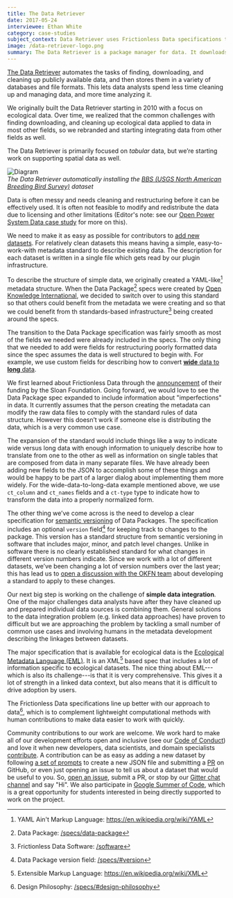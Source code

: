 ```yaml
---
title: The Data Retriever
date: 2017-05-24
interviewee: Ethan White
category: case-studies
subject_context: Data Retriever uses Frictionless Data specifications to generate and package metadata for publicly available data
image: /data-retriever-logo.png
summary: The Data Retriever is a package manager for data. It downloads, cleans, and stores publicly available data, so that analysts spend less time cleaning and managing data, and more time analyzing it.
---
```


[The Data Retriever](http://www.data-retriever.org/) automates the tasks of finding, downloading, and cleaning up publicly available data, and then stores them in a variety of databases and file formats. This lets data analysts spend less time cleaning up and managing data, and more time analyzing it.

We originally built the Data Retriever starting in 2010 with a focus on ecological data. Over time, we realized that the common challenges with finding downloading, and cleaning up ecological data applied to data in most other fields, so we rebranded and starting integrating data from other fields as well.

The Data Retriever is primarily focused on *tabular* data, but we’re starting work on supporting spatial data as well.

![Diagram](./data-retriever-install.gif) <br/> *The Data Retriever automatically installing the [BBS (USGS North American Breeding Bird Survey)](https://www.pwrc.usgs.gov/bbs/) dataset*

Data is often messy and needs cleaning and restructuring before it can be effectively used. It is often not feasible to modify and redistribute the data due to licensing and other limitations (Editor's note: see our [Open Power System Data case study](/articles/open-power-system-data/) for more on this).

We need to make it as easy as possible for contributors to [add new datasets](https://retriever.readthedocs.io/en/latest/scripts.html). For relatively clean datasets this means having a simple, easy-to-work-with metadata standard to describe existing data. The description for each dataset is written in a single file which gets read by our plugin infrastructure.

To describe the structure of simple data, we originally created a YAML-like[^yaml] metadata structure.  When the Data Package[^datapackage] specs were created by [Open Knowledge International](https://okfn.org/), we decided to switch over to using this standard so that others could benefit from the metadata we were creating and so that we could benefit from th standards-based infrastructure[^software] being created around the specs.

The transition to the Data Package specification was fairly smooth as most of the fields we needed were already included in the specs. The only thing that we needed to add were fields for restructuring poorly formatted data since the spec assumes the data is well structured to begin with. For example, we use custom fields for describing how to convert [**wide** data to **long** data](https://en.wikipedia.org/wiki/Wide_and_narrow_data).

We first learned about Frictionless Data through the [announcement](https://blog.okfn.org/2016/02/29/sloan-foundation-funds-frictionless-data-tooling-and-engagement-at-open-knowledge/) of their funding by the Sloan Foundation. Going forward, we would love to see the Data Package spec expanded to include information about "imperfections" in data. It currently assumes that the person creating the metadata can modify the raw data files to comply with the standard rules of data structure. However this doesn’t work if someone else is distributing the data, which is a very common use
case.

The expansion of the standard would include things like a way to indicate wide versus long data with enough information to uniquely describe how to translate from one to the other as well as information on single tables that are composed from data in many separate files. We have already been adding new fields to the JSON to accomplish some of these things and would be happy to be part of a larger dialog about implementing them more widely. For the wide-data-to-long-data example mentioned above, we use `ct_column` and `ct_names` fields and a `ct-type` type to indicate how to transform the data into a properly normalized form.

The other thing we’ve come across is the need to develop a clear specification for [semantic versioning](http://semver.org/) of Data Packages. The specification includes an optional `version` field[^version] for keeping track to changes to the package. This version has a standard structure from semantic versioning in software that includes major, minor, and patch level changes. Unlike in software there is no clearly established standard for what changes in different version numbers indicate. Since we work with a lot of different datasets, we’ve been changing a lot of version numbers over the last year; this has lead us to [open a discussion with the OKFN team](https://github.com/frictionlessdata/specs/issues/421) about developing a standard to apply to these changes.

Our next big step is working on the challenge of **simple data integration**. One of the major challenges data analysts have after they have cleaned up and prepared individual data sources is combining them. General solutions to the data integration problem (e.g. linked data approaches) have proven to difficult but we are approaching the problem by tackling a small number of common use cases and involving humans in the metadata development describing the linkages between datasets.

The major specification that is available for ecological data is the [Ecological Metadata Language (EML)](https://knb.ecoinformatics.org/#external//emlparser/docs/index.html). It is an XML[^xml] based spec that includes a lot of information specific to ecological datasets. The nice thing about EML---which is also its challenge---is that it is very comprehensive. This gives it a lot of strength in a linked data context, but also means that it is difficult to drive adoption by users.

The Frictionless Data specifications line up better with our approach to data[^philosophy], which is to complement lightweight computational methods with human contributions to make data easier to work with quickly.

Community contributions to our work are welcome. We work hard to make all of our development efforts open and inclusive (see our [Code of Conduct](https://github.com/weecology/retriever/blob/master/docs/code_of_conduct.rst)) and love it when new developers, data scientists, and domain specialists [contribute](http://www.data-retriever.org/#contribute). A contribution can be as easy as adding a new dataset by following [a set of prompts](https://retriever.readthedocs.io/en/latest/scripts.html) to create a new JSON file and submitting a [PR](https://help.github.com/articles/about-pull-requests/) on GitHub, or even just opening an issue to tell us about a dataset that would be useful to you. So, [open an issue](http://github.com/weecology/retriever/issues/new), submit a PR, or stop by our [Gitter chat channel](https://gitter.im/weecology/retriever) and say "Hi". We also participate in [Google Summer of Code](https://developers.google.com/open-source/gsoc/), which is a great opportunity for students interested in being directly supported to work on the project.

[^pandas]: Pandas: Python package for data analysis: <http://pandas.pydata.org/>
[^datapackage]: Data Package: [/specs/data-package](/specs/data-package)
[^software]: Frictionless Data Software: [/software](/software)
[^xml]: Extensible Markup Language: <https://en.wikipedia.org/wiki/XML>
[^tdp]: Tabular Data Package: [/specs/tabular-data-package](/specs/tabular-data-package)
[^tableschema]: Table Schema: [/specs/table-schema](/specs/table-schema)
[^philosophy]: Design Philosophy: [/specs/#design-philosophy](/specs/#design-philosophy)
[^python]: Data Package-aware libraries in Python: <https://github.com/frictionlessdata/datapackage-py>, <https://github.com/frictionlessdata/tableschema-py>, <https://github.com/frictionlessdata/goodtables-py>
[^version]: Data Package version field: [/specs/#version](/specs/#version)
[^yaml]: YAML Ain't Markup Language: <https://en.wikipedia.org/wiki/YAML>
